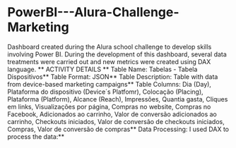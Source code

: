 # PowerBI---Alura-Challenge-Marketing
Dashboard created during the Alura school challenge to develop skills involving Power BI. During the development of this dashboard, several data treatments were carried out and new metrics were created using DAX language. \**
ACTIVITY DETAILS \**
Table Name: Tabelas - Tabela Dispositivos\**
Table Format: JSON\**
Table Description: Table with data from device-based marketing campaigns\**
Table Columns: Dia (Day), Plataforma do dispositivo (Device´s Platfomr), Colocação (Placing), Plataforma (Platform), Alcance (Reach), Impressões, Quantia gasta, Cliques em links, Visualizações por página, Compras no website, Compras no Facebook, Adicionados ao carrinho, Valor de conversão adicionados ao carrinho, Checkouts iniciados, Valor de conversão de checkouts iniciados, Compras, Valor de conversão de compras\**
Data Processing: I used DAX to process the data:\**

    
